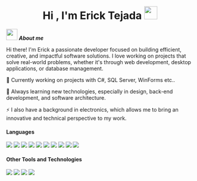 <h1 align="center"><b>Hi , I'm Erick Tejada </b><img src="https://media.giphy.com/media/hvRJCLFzcasrR4ia7z/giphy.gif" width="35"></h1>


<img src="https://media.giphy.com/media/ObNTw8Uzwy6KQ/giphy.gif" width="30px">&nbsp;***About me***

Hi there! I'm Erick a passionate developer focused on building efficient, creative, and impactful software solutions.
I love working on projects that solve real-world problems, whether it's through web development, desktop applications, or database management.

🔭 Currently working on projects with C#, SQL Server, WinForms etc..

🌱 Always learning new technologies, especially in design, back-end development, and software architecture.

⚡ I also have a background in electronics, which allows me to bring an innovative and technical perspective to my work.


<h4> Languages </h4>
<span> 
  <img src="https://img.shields.io/badge/HTML5-E34F26?style=for-the-badge&logo=html5&logoColor=white">
  <img src="https://img.shields.io/badge/CSS3-1572B6?style=for-the-badge&logo=css3&logoColor=white">
  <img src="https://img.shields.io/badge/JavaScript-F7DF1E?style=for-the-badge&logo=javascript&logoColor=black">
  <img src= "https://img.shields.io/badge/typescript-%23007ACC.svg?style=for-the-badge&logo=typescript&logoColor=white">
  <img src="https://img.shields.io/badge/Bootstrap-7952B3?style=for-the-badge&logo=bootstrap&logoColor=white">
  <img src="https://img.shields.io/badge/Tailwind_CSS-38B2AC?style=for-the-badge&logo=tailwind-css&logoColor=white">
  <img src="https://img.shields.io/badge/Java-ED8B00?style=for-the-badge&logo=java&logoColor=white">
  <img src="https://img.shields.io/badge/C%23-239120?style=for-the-badge&logo=c-sharp&logoColor=white">
  <img src="https://img.shields.io/badge/python-3670A0?style=for-the-badge&logo=python&logoColor=ffdd54">
  <img src= "https://img.shields.io/badge/-Arduino-00979D?style=for-the-badge&logo=Arduino&logoColor=white">
 
</span>

<h4> Other Tools and Technologies </h4>
<span>
  <img src="https://img.shields.io/badge/Git-F05032?style=for-the-badge&logo=git&logoColor=white">
  <img src="https://img.shields.io/badge/GitHub-181717?style=for-the-badge&logo=github&logoColor=white">
  <img src="https://img.shields.io/badge/jira-%230A0FFF.svg?style=for-the-badge&logo=jira&logoColor=white">
  <img src="https://img.shields.io/badge/MySQL-00000F?style=for-the-badge&logo=mysql&logoColor=white">

</span>



<!--

-->
